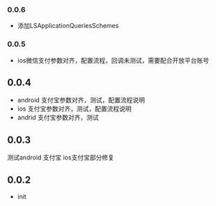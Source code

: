 ### 0.0.6
* 添加LSApplicationQueriesSchemes
### 0.0.5
* ios微信支付参数对齐，配置流程，回调未测试，需要配合开放平台账号
## 0.0.4
* android 支付宝参数对齐，测试，配置流程说明
* ios 支付宝参数对齐，测试，配置流程说明
* andrid 支付宝参数对齐，测试
## 0.0.3
测试android 支付宝
ios支付宝部分修复
## 0.0.2

* init
